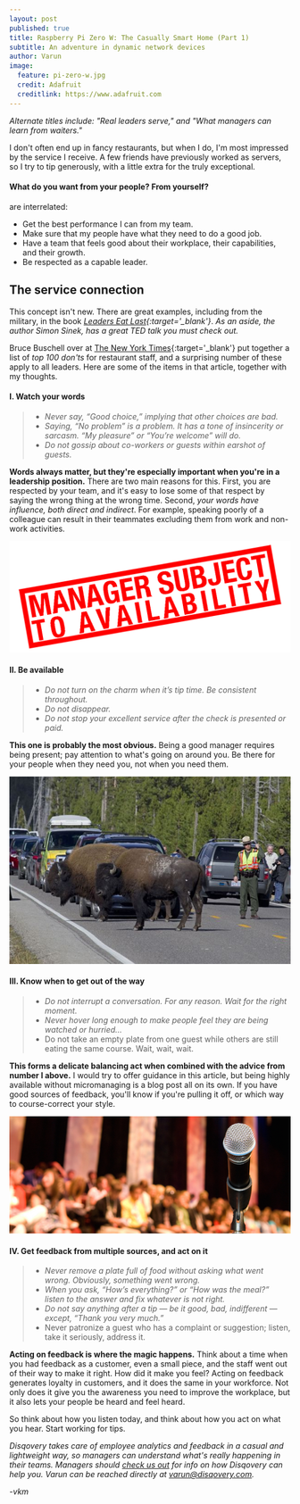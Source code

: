```yaml
---
layout: post
published: true
title: Raspberry Pi Zero W: The Casually Smart Home (Part 1)
subtitle: An adventure in dynamic network devices
author: Varun
image:
  feature: pi-zero-w.jpg
  credit: Adafruit
  creditlink: https://www.adafruit.com
---
```


_Alternate titles include: "Real leaders serve," and "What managers can learn from waiters."_

I don't often end up in fancy restaurants, but when I do, I'm most impressed by the service I receive. A few friends have previously worked as servers, so I try to tip generously, with a little extra for the truly exceptional.


#### What do you want from your people? From yourself?

are interrelated:

* Get the best performance I can from my team.
* Make sure that my people have what they need to do a good job.
* Have a team that feels good about their workplace, their capabilities, and their growth.
* Be respected as a capable leader.

## The service connection

This concept isn't new. There are great examples, including from the military, in the book *[Leaders Eat Last](https://www.amazon.com/gp/product/1591845327/ref=as_li_tl?ie=UTF8&camp=1789&creative=9325&creativeASIN=1591845327&linkCode=as2&tag=varmeh-20&linkId=5c7f7808ddd31482a4d03f69428f025e){:target='_blank'}*. *As an aside, the author Simon Sinek, has a great TED talk you must check out.*

Bruce Buschell over at [The New York Times](http://boss.blogs.nytimes.com/2009/10/29/one-hundred-things-restaurant-staffers-should-never-do-part-one/){:target='_blank'} put together a list of *top 100 don'ts* for restaurant staff, and a surprising number of these apply to all leaders. Here are some of the items in that article, together with my thoughts.

#### I. Watch your words

> * *Never say, “Good choice,” implying that other choices are bad.*
> * *Saying, “No problem” is a problem. It has a tone of insincerity or sarcasm. “My pleasure” or “You’re welcome” will do.*
> * *Do not gossip about co-workers or guests within earshot of guests.*

**Words always matter, but they're especially important when you're in a leadership position.** There are two main reasons for this. First, you are respected by your team, and it's easy to lose some of that respect by saying the wrong thing at the wrong time. Second, *your words have influence, both direct and indirect*. For example, speaking poorly of a colleague can result in their teammates excluding them from work and non-work activities.

![you need to stay available](/images/2016/09/availability.png)

#### II. Be available

> * *Do not turn on the charm when it’s tip time. Be consistent throughout.*
> * *Do not disappear.*
> * *Do not stop your excellent service after the check is presented or paid.*

**This one is probably the most obvious.** Being a good manager requires being present; pay attention to what's going on around you. Be there for your people when they need you, not when you need them.

![get out of the way!](/images/2016/09/outoftheway.jpg)

#### III. Know when to get out of the way

> * *Do not interrupt a conversation. For any reason. Wait for the right moment.*
> * *Never hover long enough to make people feel they are being watched or hurried…*
> * Do not take an empty plate from one guest while others are still eating the same course. Wait, wait, wait.

**This forms a delicate balancing act when combined with the advice from number I above.** I would try to offer guidance in this article, but being highly available without micromanaging is a blog post all on its own. If you have good sources of feedback, you'll know if you're pulling it off, or which way to course-correct your style.

![get feedback in many ways](/images/2016/09/townhall2.jpg)

#### IV. Get feedback from multiple sources, and act on it

> * *Never remove a plate full of food without asking what went wrong. Obviously, something went wrong.*
> * *When you ask, “How’s everything?” or “How was the meal?” listen to the answer and fix whatever is not right.*
> * *Do not say anything after a tip — be it good, bad, indifferent — except, “Thank you very much.”*
> * Never patronize a guest who has a complaint or suggestion; listen, take it seriously, address it.

**Acting on feedback is where the magic happens.** Think about a time when you had feedback as a customer, even a small piece, and the staff went out of their way to make it right. How did it make you feel? Acting on feedback generates loyalty in customers, and it does the same in your workforce. Not only does it give you the awareness you need to improve the workplace, but it also lets your people be heard and feel heard.

So think about how you listen today, and think about how you act on what you hear. Start working for tips.

_Disqovery takes care of employee analytics and feedback in a casual and lightweight way, so managers can understand what's really happening in their teams. Managers should [check us out](http://www.disqovery.com/) for info on how Disqovery can help you. Varun can be reached directly at [varun@disqovery.com](mailto:varun@disqovery.com)._

*-vkm*
